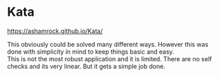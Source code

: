 # Kata
https://ashamrock.github.io/Kata/

This obviously could be solved many different ways. 
However this was done with simplicity in mind to keep things basic and easy.  
This is not the most robust application and it is limited. 
There are no self checks and its very linear. 
But it gets a simple job done. 
